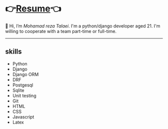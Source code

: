 # 👉[Resume](https://mohamad-golden.github.io/Mohamad-Golden/)👈
👋 Hi, I’m _Mohamad reza Talaei_. I'm a python/django developer aged 21.
I'm willing to cooperate with a team part-time or full-time.

-----

## skills
* Python
* Django
* Django ORM
* DRF
* Postgesql
* Sqlite
* Unit testing
* Git
* HTML
* CSS
* Javascript
* Latex
<!---
Mohamad-Golden/Mohamad-Golden is a ✨ special ✨ repository because its `README.md` (this file) appears on your GitHub profile.
You can click the Preview link to take a look at your changes.
--->
